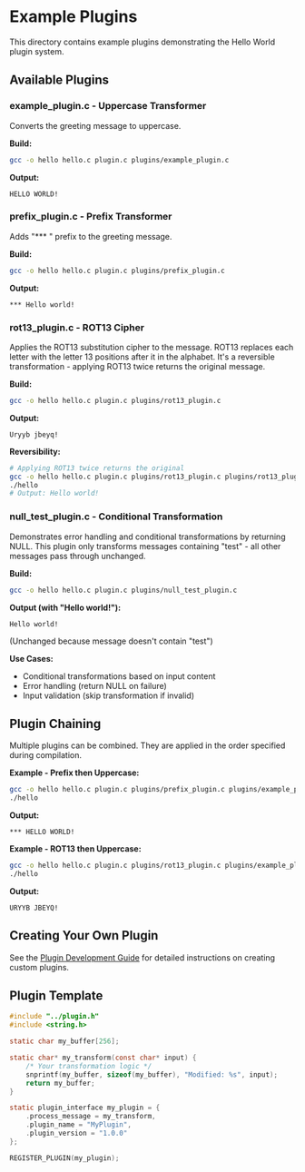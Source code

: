 # Example Plugins

This directory contains example plugins demonstrating the Hello World plugin system.

## Available Plugins

### example_plugin.c - Uppercase Transformer
Converts the greeting message to uppercase.

**Build:**
```bash
gcc -o hello hello.c plugin.c plugins/example_plugin.c
```

**Output:**
```
HELLO WORLD!
```

### prefix_plugin.c - Prefix Transformer
Adds "*** " prefix to the greeting message.

**Build:**
```bash
gcc -o hello hello.c plugin.c plugins/prefix_plugin.c
```

**Output:**
```
*** Hello world!
```

### rot13_plugin.c - ROT13 Cipher
Applies the ROT13 substitution cipher to the message. ROT13 replaces each letter with the letter 13 positions after it in the alphabet. It's a reversible transformation - applying ROT13 twice returns the original message.

**Build:**
```bash
gcc -o hello hello.c plugin.c plugins/rot13_plugin.c
```

**Output:**
```
Uryyb jbeyq!
```

**Reversibility:**
```bash
# Applying ROT13 twice returns the original
gcc -o hello hello.c plugin.c plugins/rot13_plugin.c plugins/rot13_plugin.c
./hello
# Output: Hello world!
```

### null_test_plugin.c - Conditional Transformation
Demonstrates error handling and conditional transformations by returning NULL. This plugin only transforms messages containing "test" - all other messages pass through unchanged.

**Build:**
```bash
gcc -o hello hello.c plugin.c plugins/null_test_plugin.c
```

**Output (with "Hello world!"):**
```
Hello world!
```
(Unchanged because message doesn't contain "test")

**Use Cases:**
- Conditional transformations based on input content
- Error handling (return NULL on failure)
- Input validation (skip transformation if invalid)

## Plugin Chaining

Multiple plugins can be combined. They are applied in the order specified during compilation.

**Example - Prefix then Uppercase:**
```bash
gcc -o hello hello.c plugin.c plugins/prefix_plugin.c plugins/example_plugin.c
./hello
```

**Output:**
```
*** HELLO WORLD!
```

**Example - ROT13 then Uppercase:**
```bash
gcc -o hello hello.c plugin.c plugins/rot13_plugin.c plugins/example_plugin.c
./hello
```

**Output:**
```
URYYB JBEYQ!
```

## Creating Your Own Plugin

See the [Plugin Development Guide](../PLUGIN_GUIDE.md) for detailed instructions on creating custom plugins.

## Plugin Template

```c
#include "../plugin.h"
#include <string.h>

static char my_buffer[256];

static char* my_transform(const char* input) {
    /* Your transformation logic */
    snprintf(my_buffer, sizeof(my_buffer), "Modified: %s", input);
    return my_buffer;
}

static plugin_interface my_plugin = {
    .process_message = my_transform,
    .plugin_name = "MyPlugin",
    .plugin_version = "1.0.0"
};

REGISTER_PLUGIN(my_plugin);
```
